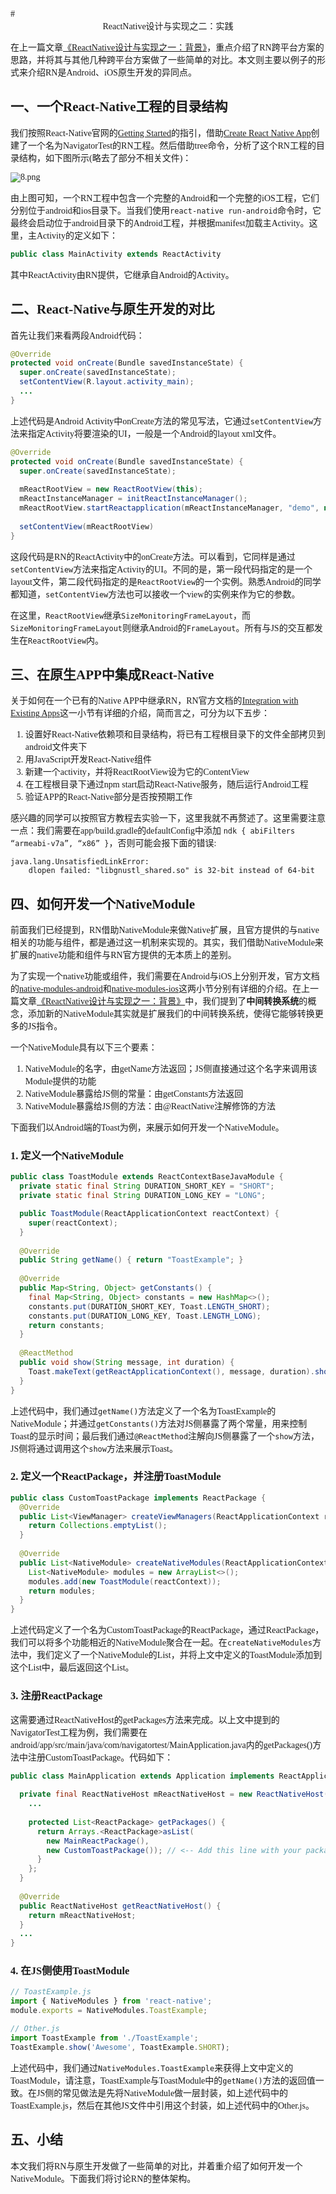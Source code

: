 <font face="Times New Roman">
# <center>ReactNative设计与实现之二：实践</center>

在上一篇文章[《ReactNative设计与实现之一：背景》](https://zhuanlan.zhihu.com/p/45834610)，重点介绍了RN跨平台方案的思路，并将其与其他几种跨平台方案做了一些简单的对比。本文则主要以例子的形式来介绍RN是Android、iOS原生开发的异同点。

## 一、一个React-Native工程的目录结构

我们按照React-Native官网的[Getting Started](https://facebook.github.io/react-native/docs/getting-started.html)的指引，借助[Create React Native App](https://github.com/react-community/create-react-native-app)创建了一个名为NavigatorTest的RN工程。然后借助tree命令，分析了这个RN工程的目录结构，如下图所示(略去了部分不相关文件)：

![8.png](https://upload-images.jianshu.io/upload_images/1042695-a472385830621fc9.png?imageMogr2/auto-orient/strip%7CimageView2/2/w/1240)

由上图可知，一个RN工程中包含一个完整的Android和一个完整的iOS工程，它们分别位于android和ios目录下。当我们使用```react-native run-android```命令时，它最终会启动位于android目录下的Android工程，并根据manifest加载主Activity。这里，主Activity的定义如下：

```java
public class MainActivity extends ReactActivity
```
其中ReactActivity由RN提供，它继承自Android的Activity。

## 二、React-Native与原生开发的对比

首先让我们来看两段Android代码：

```java
@Override
protected void onCreate(Bundle savedInstanceState) {
  super.onCreate(savedInstanceState);
  setContentView(R.layout.activity_main);
  ...
}
```

上述代码是Android Activity中onCreate方法的常见写法，它通过`setContentView`方法来指定Activity将要渲染的UI，一般是一个Android的layout xml文件。

```java
@Override
protected void onCreate(Bundle savedInstanceState) {
  super.onCreate(savedInstanceState);
  
  mReactRootView = new ReactRootView(this);
  mReactInstanceManager = initReactInstanceManager();
  mReactRootView.startReactapplication(mReactInstanceManager, "demo", null);
  
  setContentView(mReactRootView)
}
```

这段代码是RN的ReactActivity中的onCreate方法。可以看到，它同样是通过`setContentView`方法来指定Activity的UI。不同的是，第一段代码指定的是一个layout文件，第二段代码指定的是`ReactRootView`的一个实例。熟悉Android的同学都知道，`setContentView`方法也可以接收一个view的实例来作为它的参数。

在这里，`ReactRootView`继承`SizeMonitoringFrameLayout`，而`SizeMonitoringFrameLayout`则继承Android的`FrameLayout`。所有与JS的交互都发生在`ReactRootView`内。

## 三、在原生APP中集成React-Native

关于如何在一个已有的Native APP中继承RN，RN官方文档的[Integration with Existing Apps](https://facebook.github.io/react-native/docs/integration-with-existing-apps)这一小节有详细的介绍，简而言之，可分为以下五步：

1. 设置好React-Native依赖项和目录结构，将已有工程根目录下的文件全部拷贝到android文件夹下
2. 用JavaScript开发React-Native组件
3. 新建一个activity，并将ReactRootView设为它的ContentView
4. 在工程根目录下通过npm start启动React-Native服务，随后运行Android工程
5. 验证APP的React-Native部分是否按预期工作

感兴趣的同学可以按照官方教程去实验一下，这里我就不再赘述了。这里需要注意一点：我们需要在app/build.gradle的defaultConfig中添加 ```ndk { abiFilters “armeabi-v7a”, “x86” }```，否则可能会报下面的错误:

```
java.lang.UnsatisfiedLinkError:
	dlopen failed: "libgnustl_shared.so" is 32-bit instead of 64-bit
```

## 四、如何开发一个NativeModule

前面我们已经提到，RN借助NativeModule来做Native扩展，且官方提供的与native相关的功能与组件，都是通过这一机制来实现的。其实，我们借助NativeModule来扩展的native功能和组件与RN官方提供的无本质上的差别。

为了实现一个native功能或组件，我们需要在Android与iOS上分别开发，官方文档的[native-modules-android](https://facebook.github.io/react-native/docs/native-modules-android)和[native-modules-ios](https://facebook.github.io/react-native/docs/native-modules-ios)这两小节分别有详细的介绍。在上一篇文章[《ReactNative设计与实现之一：背景》](https://zhuanlan.zhihu.com/p/45834610)中，我们提到了**中间转换系统**的概念，添加新的NativeModule其实就是扩展我们的中间转换系统，使得它能够转换更多的JS指令。

一个NativeModule具有以下三个要素：

1. NativeModule的名字，由getName方法返回；JS侧直接通过这个名字来调用该Module提供的功能
2. NativeModule暴露给JS侧的常量：由getConstants方法返回
3. NativeModule暴露给JS侧的方法：由@ReactNative注解修饰的方法

下面我们以Android端的Toast为例，来展示如何开发一个NativeModule。


### 1. 定义一个NativeModule

```java
public class ToastModule extends ReactContextBaseJavaModule {
  private static final String DURATION_SHORT_KEY = "SHORT";
  private static final String DURATION_LONG_KEY = "LONG";

  public ToastModule(ReactApplicationContext reactContext) {
    super(reactContext);
  }
  
  @Override
  public String getName() { return "ToastExample"; }
  
  @Override
  public Map<String, Object> getConstants() {
    final Map<String, Object> constants = new HashMap<>();
    constants.put(DURATION_SHORT_KEY, Toast.LENGTH_SHORT);
    constants.put(DURATION_LONG_KEY, Toast.LENGTH_LONG);
    return constants;
  }
  
  @ReactMethod
  public void show(String message, int duration) {
    Toast.makeText(getReactApplicationContext(), message, duration).show();
  }
}
```
上述代码中，我们通过`getName()`方法定义了一个名为ToastExample的NativeModule；并通过`getConstants()`方法对JS侧暴露了两个常量，用来控制Toast的显示时间；最后我们通过`@ReactMethod`注解向JS侧暴露了一个`show`方法，JS侧将通过调用这个`show`方法来展示Toast。

### 2. 定义一个ReactPackage，并注册ToastModule

```java
public class CustomToastPackage implements ReactPackage {
  @Override
  public List<ViewManager> createViewManagers(ReactApplicationContext reactContext) {
    return Collections.emptyList();
  }
  
  @Override
  public List<NativeModule> createNativeModules(ReactApplicationContext reactContext) {
    List<NativeModule> modules = new ArrayList<>();
    modules.add(new ToastModule(reactContext));
    return modules;
  }
}
```
上述代码定义了一个名为CustomToastPackage的ReactPackage，通过ReactPackage，我们可以将多个功能相近的NativeModule聚合在一起。在```createNativeModules```方法中，我们定义了一个NativeModule的List，并将上文中定义的ToastModule添加到这个List中，最后返回这个List。

### 3. 注册ReactPackage

这需要通过ReactNativeHost的getPackages方法来完成。以上文中提到的NavigatorTest工程为例，我们需要在android/app/src/main/java/com/navigatortest/MainApplication.java内的getPackages()方法中注册CustomToastPackage。代码如下：

```java
public class MainApplication extends Application implements ReactApplication {
  
  private final ReactNativeHost mReactNativeHost = new ReactNativeHost(this) {
    ...
    
    protected List<ReactPackage> getPackages() {
      return Arrays.<ReactPackage>asList(
        new MainReactPackage(),
        new CustomToastPackage()); // <-- Add this line with your package name.
      }
    };
  }
  
  @Override
  public ReactNativeHost getReactNativeHost() {
    return mReactNativeHost;
  }
  ...
}

```

### 4. 在JS侧使用ToastModule

```javascript
// ToastExample.js
import { NativeModules } from 'react-native';
module.exports = NativeModules.ToastExample;

// Other.js
import ToastExample from './ToastExample';
ToastExample.show('Awesome', ToastExample.SHORT);
```

上述代码中，我们通过`NativeModules.ToastExample`来获得上文中定义的ToastModule，请注意，ToastExample与ToastModule中的`getName()`方法的返回值一致。在JS侧的常见做法是先将NativeModule做一层封装，如上述代码中的ToastExample.js，然后在其他JS文件中引用这个封装，如上述代码中的Other.js。

## 五、小结

本文我们将RN与原生开发做了一些简单的对比，并着重介绍了如何开发一个NativeModule。下面我们将讨论RN的整体架构。
</font>